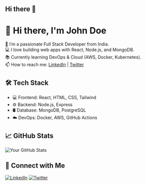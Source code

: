 ## Hi there 👋
# 👋 Hi there, I'm John Doe

🌱 I’m a passionate Full Stack Developer from India.  
💻 I love building web apps with React, Node.js, and MongoDB.  
📚 Currently learning DevOps & Cloud (AWS, Docker, Kubernetes).  
📫 How to reach me: [LinkedIn](https://linkedin.com/in/yourname) | [Twitter](https://twitter.com/yourhandle)

## 🛠️ Tech Stack
- 💻 Frontend: React, HTML, CSS, Tailwind
- ⚙️ Backend: Node.js, Express
- 🛢️ Database: MongoDB, PostgreSQL
- ☁️ DevOps: Docker, AWS, GitHub Actions

## 📈 GitHub Stats
![Your GitHub Stats](https://github-readme-stats.vercel.app/api?username=yourusername&show_icons=true&theme=radical)

## 🔗 Connect with Me
[![LinkedIn](https://img.shields.io/badge/LinkedIn-blue?logo=linkedin&logoColor=white)](https://linkedin.com/in/yourname)
[![Twitter](https://img.shields.io/badge/Twitter-black?logo=twitter&logoColor=white)](https://twitter.com/yourhandle)

